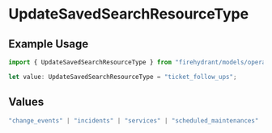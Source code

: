 # UpdateSavedSearchResourceType

## Example Usage

```typescript
import { UpdateSavedSearchResourceType } from "firehydrant/models/operations";

let value: UpdateSavedSearchResourceType = "ticket_follow_ups";
```

## Values

```typescript
"change_events" | "incidents" | "services" | "scheduled_maintenances" | "ticket_tasks" | "ticket_follow_ups" | "analytics" | "impact_analytics" | "alerts" | "incident_events"
```